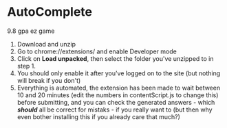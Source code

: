 # AutoComplete  
 9.8 gpa ez game  
 1. Download and unzip 
 2. Go to chrome://extensions/ and enable Developer mode 
 3. Click on **Load unpacked**, then select the folder you've unzipped to in step 1. 
 4. You should only enable it after you've logged on to the site (but nothing will break if you don't) 
 5. Everything is automated, the extension has been made to wait between 10 and 20 minutes (edit the numbers in contentScript.js to change this) before submitting, and you can check the generated answers - which ***should*** all be correct for mistaks - if you really want to (but then why even bother installing this if you already care that much?)
